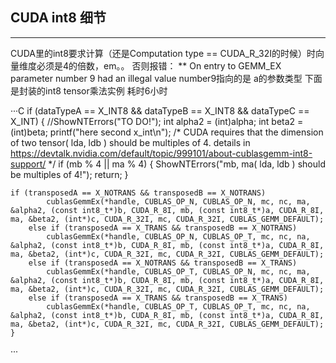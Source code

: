 ## CUDA int8 细节
-------------------
CUDA里的int8要求计算（还是Computation type == CUDA_R_32I的时候）时向量维度必须是4的倍数，em。。
否则报错： ** On entry to GEMM_EX  parameter number 9 had an illegal value
number9指向的是 a的参数类型
下面是封装的int8 tensor乘法实例
耗时6小时

···C
  if (dataTypeA == X_INT8 && dataTypeB == X_INT8 && dataTypeC == X_INT) {
        //ShowNTErrors("TO DO!");
        int alpha2 = (int)alpha;
        int beta2 = (int)beta;
		printf("here second x_int\n");
		/*
			CUDA requires that the dimension of two tensor( lda, ldb ) should be multiples of 4.
			details in https://devtalk.nvidia.com/default/topic/999101/about-cublasgemm-int8-support/
		*/
		if (mb % 4 || ma % 4) {
			ShowNTErrors("mb, ma( lda, ldb ) should be multiples of 4!");
			return;
		}

    if (transposedA == X_NOTRANS && transposedB == X_NOTRANS) 
			cublasGemmEx(*handle, CUBLAS_OP_N, CUBLAS_OP_N, mc, nc, ma, &alpha2, (const int8_t*)b, CUDA_R_8I, mb, (const int8_t*)a, CUDA_R_8I, ma, &beta2, (int*)c, CUDA_R_32I, mc, CUDA_R_32I, CUBLAS_GEMM_DEFAULT);
		else if (transposedA == X_TRANS && transposedB == X_NOTRANS)
            cublasGemmEx(*handle, CUBLAS_OP_N, CUBLAS_OP_T, mc, nc, na, &alpha2, (const int8_t*)b, CUDA_R_8I, mb, (const int8_t*)a, CUDA_R_8I, ma, &beta2, (int*)c, CUDA_R_32I, mc, CUDA_R_32I, CUBLAS_GEMM_DEFAULT);
        else if (transposedA == X_NOTRANS && transposedB == X_TRANS)
            cublasGemmEx(*handle, CUBLAS_OP_T, CUBLAS_OP_N, mc, nc, ma, &alpha2, (const int8_t*)b, CUDA_R_8I, mb, (const int8_t*)a, CUDA_R_8I, ma, &beta2, (int*)c, CUDA_R_32I, mc, CUDA_R_32I, CUBLAS_GEMM_DEFAULT);
        else if (transposedA == X_TRANS && transposedB == X_TRANS)
            cublasGemmEx(*handle, CUBLAS_OP_T, CUBLAS_OP_T, mc, nc, na, &alpha2, (const int8_t*)b, CUDA_R_8I, mb, (const int8_t*)a, CUDA_R_8I, ma, &beta2, (int*)c, CUDA_R_32I, mc, CUDA_R_32I, CUBLAS_GEMM_DEFAULT);
    }
···
